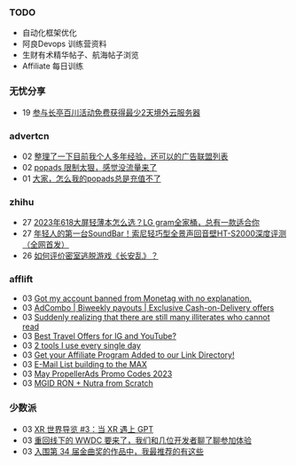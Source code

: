 ### TODO
-  自动化框架优化
-  阿良Devops 训练营资料
-  生财有术精华帖子、航海帖子浏览
-  Affiliate 每日训练

### 无忧分享
<!-- ruyo:START -->
-  19 [参与长亭百川活动免费获得最少2天境外云服务器](https://51.ruyo.net/18392.html)<!-- ruyo:END -->

### advertcn
<!-- advertcn:START -->
-  02 [整理了一下目前我个人多年经验，还可以的广告联盟列表](https://www.advertcn.com/forum.php?mod=viewthread&tid=110687)
-  02 [popads 限制太狠，感觉没流量来了](https://www.advertcn.com/forum.php?mod=viewthread&tid=110684)
-  01 [大家，怎么我的popads总是充值不了](https://www.advertcn.com/forum.php?mod=viewthread&tid=110676)<!-- advertcn:END -->

### zhihu
<!-- zhihu:START -->
-  27 [2023年618大屏轻薄本怎么选？LG gram全家桶，总有一款适合你](http://zhuanlan.zhihu.com/p/632641888?utm_campaign=rss&utm_medium=rss&utm_source=rss&utm_content=title)
-  27 [年轻人的第一台SoundBar！索尼轻巧型全景声回音壁HT-S2000深度评测（全网首发）](http://zhuanlan.zhihu.com/p/630990296?utm_campaign=rss&utm_medium=rss&utm_source=rss&utm_content=title)
-  26 [如何评价密室逃脱游戏《长安乱》？](http://www.zhihu.com/question/563950552/answer/3045961312?utm_campaign=rss&utm_medium=rss&utm_source=rss&utm_content=title)<!-- zhihu:END -->

### afflift
<!-- afflift:START -->
-  03 [Got my account banned from Monetag with no explanation.](https://afflift.com/f/threads/got-my-account-banned-from-monetag-with-no-explanation.11023/?utm_source=rss&utm_medium=rss)
-  03 [AdCombo | Biweekly payouts | Exclusive Cash-on-Delivery offers](https://afflift.com/f/threads/adcombo-biweekly-payouts-exclusive-cash-on-delivery-offers.3509/?utm_source=rss&utm_medium=rss)
-  03 [Suddenly realizing that there are still many illiterates who cannot read](https://afflift.com/f/threads/suddenly-realizing-that-there-are-still-many-illiterates-who-cannot-read.11061/?utm_source=rss&utm_medium=rss)
-  03 [Best Travel Offers for IG and YouTube?](https://afflift.com/f/threads/best-travel-offers-for-ig-and-youtube.11062/?utm_source=rss&utm_medium=rss)
-  03 [2 tools I use every single day](https://afflift.com/f/threads/2-tools-i-use-every-single-day.11060/?utm_source=rss&utm_medium=rss)
-  03 [Get your Affiliate Program Added to our Link Directory!](https://afflift.com/f/threads/get-your-affiliate-program-added-to-our-link-directory.4649/?utm_source=rss&utm_medium=rss)
-  03 [E-Mail List building to the MAX](https://afflift.com/f/threads/e-mail-list-building-to-the-max.11019/?utm_source=rss&utm_medium=rss)
-  03 [May PropellerAds Promo Codes 2023](https://afflift.com/f/threads/may-propellerads-promo-codes-2023.10871/?utm_source=rss&utm_medium=rss)
-  03 [MGID RON + Nutra from Scratch](https://afflift.com/f/threads/mgid-ron-nutra-from-scratch.10949/?utm_source=rss&utm_medium=rss)<!-- afflift:END -->

### 少数派
<!-- sspai:START -->
-  03 [XR 世界导览 #3：当 XR 遇上 GPT](https://sspai.com/post/80136)
-  03 [重回线下的 WWDC 要来了，我们和几位开发者聊了聊参加体验](https://sspai.com/post/80131)
-  03 [入围第 34 届金曲奖的作品中，我最推荐的有这些](https://sspai.com/post/80138)<!-- sspai:END -->
